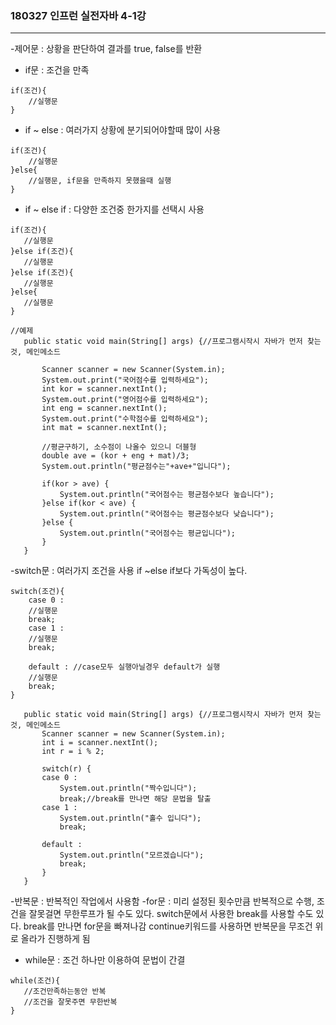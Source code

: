### 180327 인프런 실전자바 4-1강
-----
-제어문 : 상황을 판단하여 결과를 true, false를 반환
 - if문 : 조건을 만족
 ```
 if(조건){
     //실행문
 }
 ```

 - if ~ else : 여러가지 상황에 분기되어야할때 많이 사용
```
if(조건){
    //실행문
}else{
    //실행문, if문을 만족하지 못했을때 실행
}
```
 - if ~ else if : 다양한 조건중 한가지를 선택시 사용
 ```
 if(조건){
    //실행문
}else if(조건){
    //실행문
}else if(조건){
    //실행문
}else{
    //실행문
}

//예제
	public static void main(String[] args) {//프로그램시작시 자바가 먼저 찾는것, 메인메소드
		
		Scanner scanner = new Scanner(System.in);
		System.out.print("국어점수를 입력하세요");
		int kor = scanner.nextInt();
		System.out.print("영어점수를 입력하세요");
		int eng = scanner.nextInt();
		System.out.print("수학점수를 입력하세요");
		int mat = scanner.nextInt();
		
		//평균구하기, 소수점이 나올수 있으니 더블형
		double ave = (kor + eng + mat)/3;
		System.out.println("평균점수는"+ave+"입니다");
		
		if(kor > ave) {
			System.out.println("국어점수는 평균점수보다 높습니다");
		}else if(kor < ave) {
			System.out.println("국어점수는 평균점수보다 낮습니다");
		}else {
			System.out.println("국어점수는 평균입니다");
		}
	}
 ```
 -switch문 : 여러가지 조건을 사용 if ~else if보다 가독성이 높다.
 ```
 switch(조건){
     case 0 :
     //실행문
     break;
     case 1 :
     //실행문
     break;

     default : //case모두 실행아닐경우 default가 실행
     //실행문
     break;
 }

 	public static void main(String[] args) {//프로그램시작시 자바가 먼저 찾는것, 메인메소드
		Scanner scanner = new Scanner(System.in);
		int i = scanner.nextInt();
		int r = i % 2;
		
		switch(r) {
		case 0 :
			System.out.println("짝수입니다");
			break;//break를 만나면 해당 문법을 탈출
		case 1 :
			System.out.println("홀수 입니다");
			break;
			
		default : 
			System.out.println("모르겠습니다");
			break;
		}		
	}
 ```

-반복문 : 반복적인 작업에서 사용함
 -for문 : 미리 설정된 횟수만큼 반복적으로 수행, 조건을 잘못걸면 무한루프가 될 수도 있다.
        switch문에서 사용한 break를 사용할 수도 있다. break를 만나면 for문을 빠져나감
        continue키워드를 사용하면 반복문을 무조건 위로 올라가 진행하게 됨
 - while문 : 조건 하나만 이용하여 문법이 간결
 ```
while(조건){
    //조건만족하는동안 반복
    //조건을 잘못주면 무한반복
}
 ```


